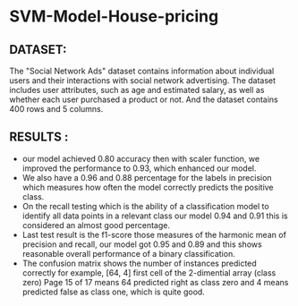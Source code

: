 # SVM-Model-House-pricing
## DATASET:
The "Social Network Ads" dataset contains information about individual users and their interactions with social network advertising. The dataset includes user attributes, such as age and estimated salary, as well as whether each user purchased a product or not. And the dataset contains 400 rows and 5 columns.

## RESULTS :
* our model achieved 0.80 accuracy then with scaler
function, we improved the performance to 0.93, which enhanced
our model.
* We also have a 0.96 and 0.88 percentage for the labels in
precision which measures how often the model correctly
predicts the positive class.
* On the recall testing which is the ability of a classification
model to identify all data points in a
relevant class our model 0.94 and 0.91 this is considered an
almost good percentage.
* Last test result is the f1-score those measures of the harmonic
mean of precision and recall, our model got 0.95 and 0.89 and
this shows reasonable overall performance of a binary
classification.
* The confusion matrix shows the number of
instances predicted correctly for
example, [64, 4] first cell of the 2-dimential array (class zero)
Page 15 of 17
means 64 predicted right as class
zero and 4 means predicted false as class one, which is quite
good.
